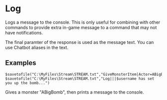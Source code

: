 # Log

Logs a message to the console. This is only useful for combining with other commands to provide extra in-game message to a command that may not have notifications.

The final paramter of the response is used as the message text. You can use Chatbot aliases in the text.

## Examples

```
$savetofile("C:\MyFiles\Stream\STREAM.txt","GiveMonsterItem|Actor=ABigBomb,Addname=true|$username|$dummyormsg")
$savetofile("C:\MyFiles\Stream\STREAM.txt","Log|||$username has set you up the bomb...")
```

Gives a monster "ABigBomb", then prints a message to the console.
